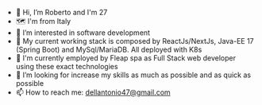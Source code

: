 - 👋 Hi, I’m Roberto and I'm 27
- 🗺 I'm from Italy
- 👀 I’m interested in software development
- 🌱 My current working stack is composed by ReactJs/NextJs, Java-EE 17 (Spring Boot) and MySql/MariaDB. All deployed with K8s
- 💼 I'm currently employed by Fleap spa as Full Stack web developer using these exact technologies 
- 💞️ I’m looking for increase my skills as much as possible and as quick as possible
- 📫 How to reach me: dellantonio47@gmail.com 
